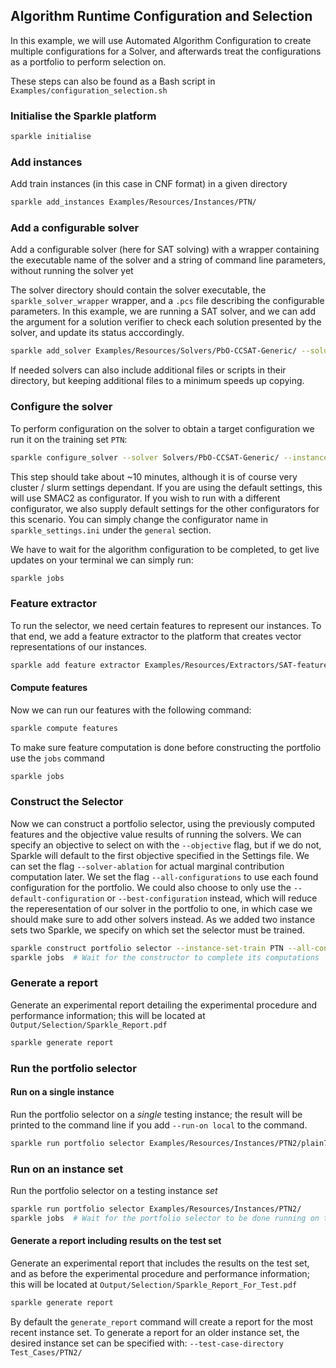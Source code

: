 ## Algorithm Runtime Configuration and Selection

In this example, we will use Automated Algorithm Configuration to create multiple configurations for a Solver, and afterwards treat the configurations as a portfolio to perform selection on.

These steps can also be found as a Bash script in `Examples/configuration_selection.sh`

### Initialise the Sparkle platform

```bash
sparkle initialise
```

### Add instances

Add train instances (in this case in CNF format) in a given directory

```bash
sparkle add_instances Examples/Resources/Instances/PTN/
```

### Add a configurable solver

Add a configurable solver (here for SAT solving) with a wrapper containing the executable name of the solver and a string of command line parameters, without running the solver yet

The solver directory should contain the solver executable, the `sparkle_solver_wrapper` wrapper, and a `.pcs` file describing the configurable parameters. In this example, we are running a SAT solver, and we can add the argument for a solution verifier to check each solution presented by the solver, and update its status acccordingly.

```bash
sparkle add_solver Examples/Resources/Solvers/PbO-CCSAT-Generic/ --solution-verifier SATVerifier
```

If needed solvers can also include additional files or scripts in their directory, but keeping additional files to a minimum speeds up copying.

### Configure the solver

To perform configuration on the solver to obtain a target configuration we run it on the training set `PTN`:

```bash
sparkle configure_solver --solver Solvers/PbO-CCSAT-Generic/ --instance-set-train Instances/PTN/
```

This step should take about ~10 minutes, although it is of course very cluster / slurm settings dependant. If you are using the default settings, this will use SMAC2 as configurator. If you wish to run with a different configurator, we also supply default settings for the other configurators for this scenario. You can simply change the configurator name in `sparkle_settings.ini` under the `general` section.

We have to wait for the algorithm configuration to be completed, to get live updates on your terminal we can simply run:

```bash
sparkle jobs
```

### Feature extractor
To run the selector, we need certain features to represent our instances. To that end, we add a feature extractor to the platform that creates vector representations of our instances.

```bash
sparkle add feature extractor Examples/Resources/Extractors/SAT-features-competition2012_revised_without_SatELite/
```

#### Compute features
Now we can run our features with the following command:

```bash
sparkle compute features
```

To make sure feature computation is done before constructing the portfolio use the `jobs` command

```bash
sparkle jobs
```

### Construct the Selector

Now we can construct a portfolio selector, using the previously computed features and the objective value results of running the solvers. We can specify an objective to select on with the `--objective` flag, but if we do not, Sparkle will default to the first objective specified in the Settings file. We can set the flag `--solver-ablation` for actual marginal contribution computation later. We set the flag `--all-configurations` to use each found configuration for the portfolio. We could also choose to only use the `--default-configuration` or `--best-configuration` instead, which will reduce the reperesentation of our solver in the portfolio to one, in which case we should make sure to add other solvers instead. As we added two instance sets two Sparkle, we specify on which set the selector must be trained.

```bash
sparkle construct portfolio selector --instance-set-train PTN --all-configurations --solver-ablation
sparkle jobs  # Wait for the constructor to complete its computations
```

### Generate a report

Generate an experimental report detailing the experimental procedure and performance information; this will be located at `Output/Selection/Sparkle_Report.pdf`

```bash
sparkle generate report
```

### Run the portfolio selector

#### Run on a single instance

Run the portfolio selector on a *single* testing instance; the result will be printed to the command line if you add `--run-on local` to the command.

```bash
sparkle run portfolio selector Examples/Resources/Instances/PTN2/plain7824.cnf --run-on local
```

### Run on an instance set

Run the portfolio selector on a testing instance *set*

```bash
sparkle run portfolio selector Examples/Resources/Instances/PTN2/
sparkle jobs  # Wait for the portfolio selector to be done running on the testing instance set
```

#### Generate a report including results on the test set

Generate an experimental report that includes the results on the test set, and as before the experimental procedure and performance information; this will be located at `Output/Selection/Sparkle_Report_For_Test.pdf`

```bash
sparkle generate report
```

By default the `generate_report` command will create a report for the most recent instance set. To generate a report for an older instance set, the desired instance set can be specified with: `--test-case-directory Test_Cases/PTN2/`

